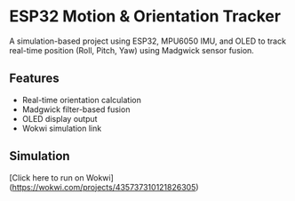 # ESP32 Motion & Orientation Tracker

A simulation-based project using ESP32, MPU6050 IMU, and OLED to track real-time position (Roll, Pitch, Yaw) using Madgwick sensor fusion.

## Features
- Real-time orientation calculation
- Madgwick filter-based fusion
- OLED display output
- Wokwi simulation link

## Simulation
[Click here to run on Wokwi] (https://wokwi.com/projects/435737310121826305)